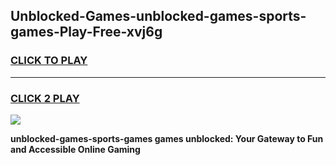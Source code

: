 
## Unblocked-Games-unblocked-games-sports-games-Play-Free-xvj6g
<h3>
<a href="https://premium76.site?title=unblocked-games-sports-games&ref=23A">CLICK TO PLAY</a></h3>
<hr>

<h3>
<a href="https://premium76.site?title=unblocked-games-sports-games&ref=23A">CLICK 2 PLAY</a>
  
</h3>

<a href="https://premium76.site?title=unblocked-games-sports-games&ref=23A"><img src="https://clearcache.store/games.png"></a>


**unblocked-games-sports-games games unblocked: Your Gateway to Fun and Accessible Online Gaming**
